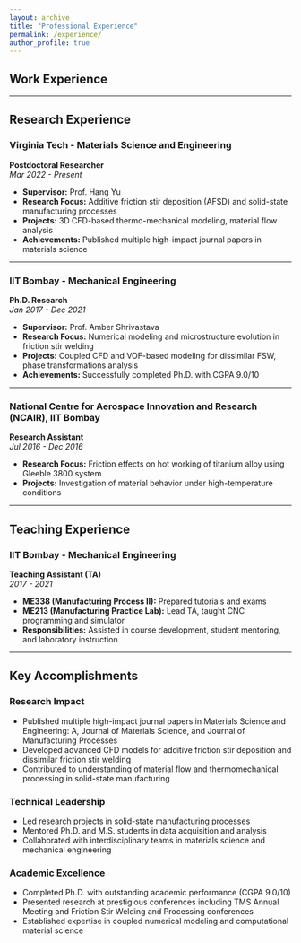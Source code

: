 ```yaml
---
layout: archive
title: "Professional Experience"
permalink: /experience/
author_profile: true
---
```


## Work Experience

---

## Research Experience

### Virginia Tech - Materials Science and Engineering
**Postdoctoral Researcher**  
*Mar 2022 - Present*

- **Supervisor:** Prof. Hang Yu
- **Research Focus:** Additive friction stir deposition (AFSD) and solid-state manufacturing processes
- **Projects:** 3D CFD-based thermo-mechanical modeling, material flow analysis
- **Achievements:** Published multiple high-impact journal papers in materials science

---

### IIT Bombay - Mechanical Engineering
**Ph.D. Research**  
*Jan 2017 - Dec 2021*

- **Supervisor:** Prof. Amber Shrivastava
- **Research Focus:** Numerical modeling and microstructure evolution in friction stir welding
- **Projects:** Coupled CFD and VOF-based modeling for dissimilar FSW, phase transformations analysis
- **Achievements:** Successfully completed Ph.D. with CGPA 9.0/10

---

### National Centre for Aerospace Innovation and Research (NCAIR), IIT Bombay
**Research Assistant**  
*Jul 2016 - Dec 2016*

- **Research Focus:** Friction effects on hot working of titanium alloy using Gleeble 3800 system
- **Projects:** Investigation of material behavior under high-temperature conditions

---

## Teaching Experience

### IIT Bombay - Mechanical Engineering
**Teaching Assistant (TA)**  
*2017 - 2021*

- **ME338 (Manufacturing Process II):** Prepared tutorials and exams
- **ME213 (Manufacturing Practice Lab):** Lead TA, taught CNC programming and simulator
- **Responsibilities:** Assisted in course development, student mentoring, and laboratory instruction

---

## Key Accomplishments

### Research Impact
- Published multiple high-impact journal papers in Materials Science and Engineering: A, Journal of Materials Science, and Journal of Manufacturing Processes
- Developed advanced CFD models for additive friction stir deposition and dissimilar friction stir welding
- Contributed to understanding of material flow and thermomechanical processing in solid-state manufacturing

### Technical Leadership
- Led research projects in solid-state manufacturing processes
- Mentored Ph.D. and M.S. students in data acquisition and analysis
- Collaborated with interdisciplinary teams in materials science and mechanical engineering

### Academic Excellence
- Completed Ph.D. with outstanding academic performance (CGPA 9.0/10)
- Presented research at prestigious conferences including TMS Annual Meeting and Friction Stir Welding and Processing conferences
- Established expertise in coupled numerical modeling and computational material science 
